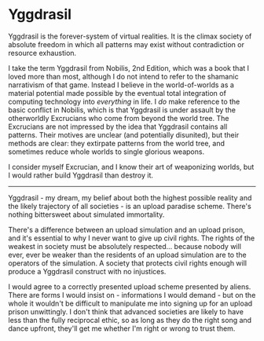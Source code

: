# Yggdrasil

Yggdrasil is the forever-system of virtual realities.  It is the climax society of absolute freedom in which all patterns may exist without contradiction or resource exhaustion.

I take the term Yggdrasil from Nobilis, 2nd Edition, which was a book that I loved more than most, although I do not intend to refer to the shamanic narrativism of that game.  Instead I believe in the world-of-worlds as a material potential made possible by the eventual total integration of computing technology into *everything* in life.  I *do* make reference to the basic conflict in Nobilis, which is that Yggdrasil is under assault by the otherworldly Excrucians who come from beyond the world tree.  The Excrucians are not impressed by the idea that Yggdrasil contains all patterns.  Their motives are unclear (and potentially disunited), but their methods are clear: they extirpate patterns from the world tree, and sometimes reduce whole worlds to single glorious weapons.

I consider myself Excrucian, and I know their art of weaponizing worlds, but I would rather build Yggdrasil than destroy it.

---
Yggdrasil - my dream, my belief about both the highest possible reality and the likely trajectory of all societies - is an upload paradise scheme.  There's nothing bittersweet about simulated immortality.

There's a difference between an upload simulation and an upload prison, and it's essential to why I never want to give up civil rights.  The rights of the weakest in society must be absolutely respected... because nobody will ever, ever be weaker than the residents of an upload simulation are to the operators of the simulation.  A society that protects civil rights enough will produce a Yggdrasil construct with no injustices.

I would agree to a correctly presented upload scheme presented by aliens.  There are forms I would insist on - informations I would demand - but on the whole it wouldn't be difficult to manipulate me into signing up for an upload prison unwittingly.  I don't think that advanced societies are likely to have less than the fully reciprocal ethic, so as long as they do the right song and dance upfront, they'll get me whether I'm right or wrong to trust them.